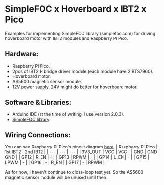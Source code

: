 # SimpleFOC x Hoverboard x IBT2 x Pico
Examples for implementing SimpleFOC library (simplefoc.com) for driving hoverboard motor with IBT2 modules and Raspberry Pi Pico.

## Hardware:
- Raspberry Pi Pico.
- 2pcs of IBT2 H bridge driver module (each module have 2 BTS7960).
- Hoverboard motor.
- AS5600 magnetic sensor module.
- 12V power supply. 24V might do better for hoverboard motor.

## Software & Libraries:
- Arduino IDE (at the time of writing, I use version 2.0.3).
- [SimpleFOC library](https://www.simplefoc.com).

## Wiring Connections:
You can see Raspberry Pi Pico's pinout diagram [here](https://datasheets.raspberrypi.com/pico/Pico-R3-A4-Pinout.pdf).
| Raspberry Pi Pico | 1st IBT2 | 2nd IBT2 |
| --- | --- | --- |
| 3V3_OUT | VCC | VCC |
| GND | GND | GND |
| GP12 | R_EN | - |
| GP13 | RPWM | - |
| GP14 | L_EN | - |
| GP15 | LPWM | - |
| GP16 | - | R_EN |
| GP17 | - | RPWM |

As for now, I haven't continue to close-loop test yet. So the AS5600 magnetic sensor module will be unused until then.
